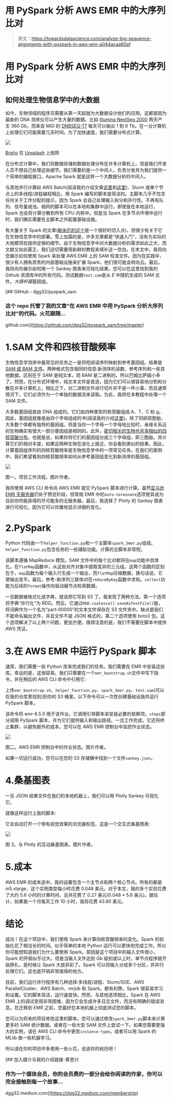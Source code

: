 # 用 PySpark 分析 AWS EMR 中的大序列比对

> 原文：<https://towardsdatascience.com/analyze-big-sequence-alignments-with-pyspark-in-aws-emr-a044acaa60af>

# 用 PySpark 分析 AWS EMR 中的大序列比对

## 如何处理生物信息学中的大数据

如今，生物领域的程序员需要从第一天起就为大数据设计他们的应用。这都是因为最新的 DNA 测序仪可以产生大量的数据。比如 [Illumina NextSeq 2000](https://www.illumina.com/systems/sequencing-platforms/nextseq-1000-2000/specifications.html) 两天产生 360 Gb，而来自 MGI 的 [DNBSEQ-T7](https://en.mgi-tech.com/products/instruments_info/5/) 每天可以输出 1 到 6 Tb。在一台计算机上处理它们可能需要几天时间。为了加快速度，我们需要分布式计算。

![](img/9cb578d30e980fa47847ef6fd93a6775.png)

[Braňo](https://unsplash.com/@3dparadise?utm_source=unsplash&utm_medium=referral&utm_content=creditCopyText) 在 [Unsplash](https://unsplash.com/s/photos/dna?utm_source=unsplash&utm_medium=referral&utm_content=creditCopyText) 上拍照

在分布式计算中，我们将数据存储和数据处理分布在许多计算机上。但是我们开发人员不想自己处理这些细节。我们需要的是一个中间人，负责分发并为我们提供一个简单的编程接口。Apache Spark 就是这样一个大数据分析的中间人。

与其他并行计算如 AWS Batch(阅读我的介绍文章[这里](https://aws.plainenglish.io/parallel-blast-against-cazy-with-aws-batch-8239a45d8116)和[这里](https://aws.plainenglish.io/metagenomic-binning-with-nextflow-866f6c0b0d0c))、Slurm 或单个节点上的多线程/进程编程相比，用 Spark 编写的脚本是简洁的。主脚本几乎不包含任何关于工作分配的提示，因为 Spark 会自己处理输入拆分和并行性。不再有队列、信号量或池。相同的脚本可以在本地和集群中运行。即使是在本地运行，Spark 也会将计算分散到所有 CPU 内核中。但是当 Spark 在多节点环境中运行时，我们确实需要在主脚本之外配置基础设施。

有大量关于 Spark 的文章([勒米厄的这个](/production-data-processing-with-apache-spark-96a58dfd3fe7)是一个很好的切入点)，但很少有关于它在生物信息学中的部署。雪上加霜的是，许多文章都是“快速入门”，没有为实际的大规模项目提供足够的细节。由于生物信息学中对大数据分析的需求如此之大，而文献又如此匮乏，我们迫切需要用新鲜的教程来填补这一空白。在本文中，我将向您展示如何使用 Spark 来处理 AWS EMR 上的 SAM 校准文件。因为在实践中，很少有人拥有昂贵的内部基础设施来扩展 Spark，他们很可能会转向云。最后，我将向你展示如何用一个 Sankey 图表来可视化结果。您可以在这里找到我的 Github 资源库中的所有代码。测试数据`test.sam`是从 *E* 中随机生成的 SAM 文件。*大肠杆菌*基因组。

[](https://github.com/dgg32/pyspark_sam/tree/master) [## GitHub - dgg32/pyspark_sam

### 这个 repo 托管了我的文章“在 AWS EMR 中用 PySpark 分析大序列比对”的代码。火花跟随…

github.com](https://github.com/dgg32/pyspark_sam/tree/master) 

# 1.SAM 文件和四核苷酸频率

生物信息学测序中最常见的任务之一是将短阅读序列映射到参考基因组。结果是 [SAM 或 BAM 文件](https://www.zymoresearch.com/blogs/blog/what-are-sam-and-bam-files)。两种格式包含相同的信息:新测序的读数、参考序列和一些其他数据。区别在于 SAM 是纯文本，而 BAM 是二进制的。所以巴姆比萨姆小多了。然而，在分布式环境中，纯文本文件是首选，因为它们可以很容易地分割和分散在许多计算机上。相比之下，对二进制文件进行切片并不是一件小事，而且通常情况下，它们必须作为一个单独的数据流来读取。为此，我将在本教程中处理一个 SAM 文件。

大多数基因组是由 DNA 组成的。它们由四种类型的核苷酸组成:A、T、C 和 g。因此，基因组就像是由四个字母组成的书(阅读我的介绍[这里](https://medium.com/geekculture/analyzing-genomes-in-a-graph-database-27a45faa0ae8))。除了同卵双胞胎，大多数个体都有独特的基因组。但是当你一个字母一个字母地比较时，亲缘关系近的生物确实有很大一部分基因组是相同的。此外，[密切相关的生物也共享相似的四核苷酸分布](https://sfamjournals.onlinelibrary.wiley.com/doi/abs/10.1111/j.1462-2920.2004.00624.x)。也就是说，如果你将它们的基因组分成三个字母组，即三胞胎，并计算它们的相对丰度，如果这两种生物在进化上接近，你会看到类似的结果。因此，计算基因组序列的四核苷酸频率是生物信息学中的一项常见任务。在我们的案例中，我们希望看到四核苷酸频率如何从参考基因组变化到新测序的基因组。

![](img/12f47a48cc066d6ab2c3f56e23be5e5c.png)

图一。项目工作流程。图片作者。

我将使用 AWS CLI 命令向 AWS EMR 提交 PySpark 脚本进行计算。虽然[亚马逊 EMR 无服务器](https://aws.amazon.com/emr/serverless/)仍处于预览阶段，但常规 EMR 中的`auto-terminate`选项使其成为目前你所能获得的尽可能多的无服务器。最后，我选择了 Plotly 的 Sankey 图表进行可视化，因为它可以优雅地显示详细的变化。

# 2.PySpark

Python 代码由一个`helper_function.py`和一个主脚本`spark_3mer.py`组成。`helper_function.py`包含任务的一些辅助功能。计算的主脚本非常短。

该脚本遵循 MapReduce 模型。SAM 文件中的每个比对都将在`map`功能中具体化。在`flatMap`函数中，从这些对齐对象中提取变异的三元组。这两个函数的区别在于，`map`函数为每个输入行生成一个输出，而`flatMap`压缩数据，换句话说，它使输出变平。最后，参考-新序列三联体对在`reduceByKey`函数中求和。`collect`功能为后续的`format`操作向驱动器节点检索数据。

一旦数据被格式化成字典，就该把它写到 S3 了。我发现了两种方法。第一个选项将字典“并行化”为 RDD。然后，它通过`RDD.coalesce().saveAsTextFile()`链，将词典作为一个名为“part-00000”的文本文件保存在 S3 文件夹中。缺点是我们不能命名输出文件，并且文件不是 JSON 格式的。第二个选项使用 boto3 包。这个选项解决了以上两个问题，更加方便。值得注意的是，我们不需要在脚本中提供 AWS 凭证。

# 3.在 AWS EMR 中运行 PySpark 脚本

通常，我们需要一些 Python 库来完成我们的任务。我们需要在 EMR 中安装这些库。幸运的是，这很容易。我们只需要在一个`emr_bootstrap.sh`文件中写下指令，并在稍后的 AWS CLI 命令中引用它:

上传`emr_bootstrap.sh`、`helper_function.py`、`spark_3mer.py`、`test.sam`(可以在我的仓库里找到)到你的 S3 桶里。以下命令可以一次性创建基础设施并运行 PySpark 脚本。

该命令将 emr-6.5.0 用于该作业。它调用引导脚本来安装必要的依赖项。`steps`部分调用 PySpark 脚本，并为它们提供输入和输出路径。一旦工作完成，它还将终止集群，以避免额外的成本。您可以在 AWS EMR 控制台中监控作业状态。

![](img/072798281228aa419e505149cdadeb54.png)

图二。AWS EMR 控制台中的作业状态。图片作者。

如果一切运行成功，您可以在您的 S3 存储桶中找到一个文件`sankey.json`。

# 4.桑基图表

一旦 JSON 结果文件在我们的本地机器上，我们可以用 Plotly Sankey 可视化它。

就像这样运行上面的脚本:

它会自动打开一个带有视觉效果的浏览器标签。这是一个交互式桑基图表:

![](img/24e4c1fc6477217a562e651930dc0e4a.png)

图 3。与 Plotly 的互动桑基图表。图片作者。

# 5.成本

AWS EMR 的成本适中。我的设置包含一个主节点和两个核心节点。所有的都是 m5.xlarge，这个实例类型每小时花费 0.048 美元。对于本文，我的多个实验花费了大约 5.6 小时的计算时间，总共花费了 0.27 美元(0.048 * 5.6 美元)。据估计，如果我一个月每天工作 10 小时，我将花费 43.80 美元。

# 结论

成功！在这个项目中，我们使用 Spark 来计算四核苷酸频率的变化。Spark 的初始化花了相当长的时间。似乎简单的本地 Python 运行可以更快地完成工作。所以你可能想知道我们为什么要使用 Spark。原因是这个项目中的输入文件很小，Spark 的开销似乎过大。但是当输入文件达到 Gb 级别或以上时，单节点程序就开始挣扎，是时候让 Spark 大放异彩了。Spark 可以将输入分成多个分区，并并行处理它们。这也是开销非常值得的地方。

目前，我们运行并行程序有几种选择:多线程/进程、Slurm/SGE、AWS ParallelCluster、AWS Batch、mrjob 和 Spark。都有利弊。Spark 很容易学习和设置。它的脚本简洁，运行速度快。然而，与其他选项相比，Spark 在 AWS EMR 上的调试变得非常困难，因为它会生成许多日志文件，而没有明确的错误消息。在迁移到 EMR 之前，您最好在本地机器上彻底测试您的脚本。

您可以为将来的项目修改这里的脚本。您可以通过修改`spark_3mer.py`脚本来计算更多的 SAM 统计数据。或者在一些大型 SAM 文件上尝试一下。如果您需要更强大的实例，请在 AWS CLI 命令中更改`instance-type`。或者可以用 Spark 的 MLlib 做一些机器学习。

所以请在你的项目中多使用一些火花，说说你的经历吧！

[](https://dgg32.medium.com/membership) [## 加入媒介与我的介绍链接-黄思兴

### 作为一个媒体会员，你的会员费的一部分会给你阅读的作家，你可以完全接触到每一个故事…

dgg32.medium.com](https://dgg32.medium.com/membership)
